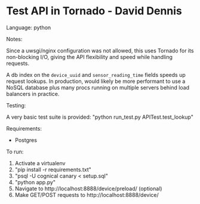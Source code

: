 Test API in Tornado - David Dennis
==================================

Language: python

Notes:

Since a uwsgi/nginx configuration was not allowed,
this uses Tornado for its non-blocking I/O, giving 
the API flexibility and speed while handling requests.

A db index on the `device_uuid` and `sensor_reading_time` fields speeds
up request lookups. In production, would likely be more performant
to use a NoSQL database plus many procs running on multiple
servers behind load balancers in practice.

Testing:

A very basic test suite is provided: "python run_test.py APITest.test_lookup"

Requirements:
 - Postgres

To run:
1. Activate a virtualenv
2. "pip install -r requirements.txt"
3. "psql -U cognical canary < setup.sql"
4. "python app.py"
5. Navigate to http://localhost:8888/device/preload/ (optional)
5. Make GET/POST requests to http://localhost:8888/device/